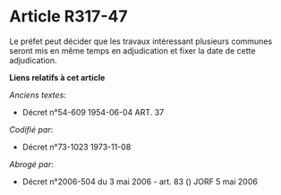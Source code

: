 # Article R317-47

Le préfet peut décider que les travaux intéressant plusieurs communes seront mis en même temps en adjudication et fixer la
date de cette adjudication.

**Liens relatifs à cet article**

_Anciens textes_:

  - Décret n°54-609 1954-06-04 ART. 37

_Codifié par_:

  - Décret n°73-1023 1973-11-08

_Abrogé par_:

  - Décret n°2006-504 du 3 mai 2006 - art. 83 () JORF 5 mai 2006

